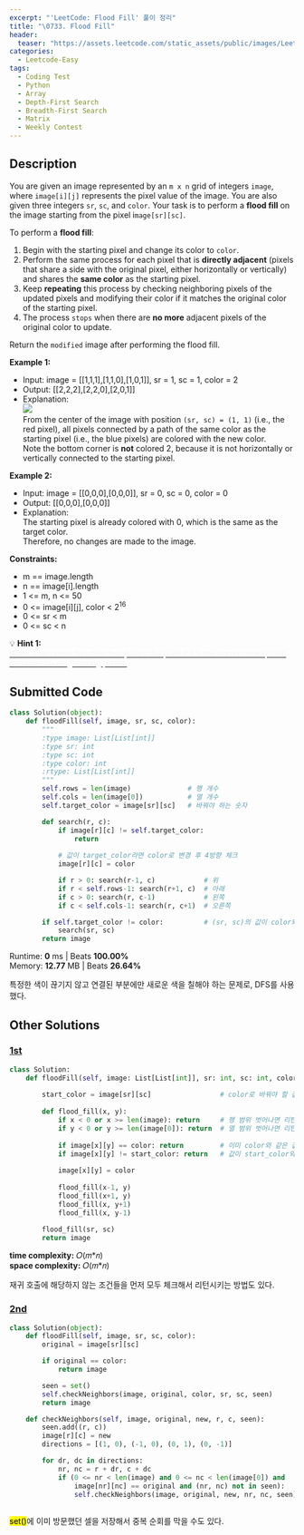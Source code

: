 ```yaml
---
excerpt: "'LeetCode: Flood Fill' 풀이 정리"
title: "\0733. Flood Fill"
header:
  teaser: "https://assets.leetcode.com/static_assets/public/images/LeetCode_Sharing.png"
categories:
  - Leetcode-Easy
tags:
  - Coding Test
  - Python
  - Array
  - Depth-First Search
  - Breadth-First Search
  - Matrix
  - Weekly Contest
---
```


## <i class="fa-solid fa-file-lines"></i> Description

You are given an image represented by an `m x n` grid of integers `image`, where `image[i][j]` represents the pixel value of the image. You are also given three integers `sr`, `sc`, and `color`. Your task is to perform a **flood fill** on the image starting from the pixel i`mage[sr][sc]`.

To perform a **flood fill**:

1. Begin with the starting pixel and change its color to `color`.
1. Perform the same process for each pixel that is **directly adjacent** (pixels that share a side with the original pixel, either horizontally or vertically) and shares the **same color** as the starting pixel.
3. Keep **repeating** this process by checking neighboring pixels of the updated pixels and modifying their color if it matches the original color of the starting pixel.
4. The process `stops` when there are **no more** adjacent pixels of the original color to update.

Return the `modified` image after performing the flood fill.

**Example 1:**

- Input: image = [[1,1,1],[1,1,0],[1,0,1]], sr = 1, sc = 1, color = 2
- Output: [[2,2,2],[2,2,0],[2,0,1]]
- Explanation:    
![](https://assets.leetcode.com/uploads/2021/06/01/flood1-grid.jpg)      
From the center of the image with position `(sr, sc) = (1, 1)` (i.e., the red pixel), all pixels connected by a path of the same color as the starting pixel (i.e., the blue pixels) are colored with the new color.       
Note the bottom corner is **not** colored 2, because it is not horizontally or vertically connected to the starting pixel.

**Example 2:**

- Input: image = [[0,0,0],[0,0,0]], sr = 0, sc = 0, color = 0
- Output: [[0,0,0],[0,0,0]]
- Explanation:    
The starting pixel is already colored with 0, which is the same as the target color.    
Therefore, no changes are made to the image.

**Constraints:**

- m == image.length
- n == image[i].length
- 1 <= m, n <= 50
- 0 <= image[i][j], color < 2<sup>16</sup>
- 0 <= sr < m
- 0 <= sc < n

💡 **Hint 1:**   
<u><span style="color:#F5F5F5">Write a recursive function that paints the pixel if it's the correct color, then recurses on neighboring pixels.</span></u>

## <i class="fa-solid fa-cloud-arrow-up"></i> Submitted Code

```python
class Solution(object):
    def floodFill(self, image, sr, sc, color):
        """
        :type image: List[List[int]]
        :type sr: int
        :type sc: int
        :type color: int
        :rtype: List[List[int]]
        """
        self.rows = len(image)              # 행 개수
        self.cols = len(image[0])           # 열 개수
        self.target_color = image[sr][sc]   # 바꿔야 하는 숫자

        def search(r, c):
            if image[r][c] != self.target_color:
                return
            
            # 값이 target_color라면 color로 변경 후 4방향 체크
            image[r][c] = color

            if r > 0: search(r-1, c)            # 위
            if r < self.rows-1: search(r+1, c)  # 아래
            if c > 0: search(r, c-1)            # 왼쪽
            if c < self.cols-1: search(r, c+1)  # 오른쪽

        if self.target_color != color:          # (sr, sc)의 값이 color와 같다면 호출 필요 없음
            search(sr, sc)
        return image
```
<i class="fa-solid fa-clock"></i> Runtime: **0** ms \| Beats **100.00%**    
<i class="fa-solid fa-memory"></i> Memory: **12.77** MB \| Beats **26.64%**

특정한 색이 끊기지 않고 연결된 부분에만 새로운 색을 칠해야 하는 문제로, DFS를 사용했다.

## <i class="fa-solid fa-flask"></i> Other Solutions

### <a href="https://leetcode.com/problems/flood-fill/solutions/2707985/python-flood-fill-algorithm-98-faster-by-ptxk/" target="_blank">1st</a>

```python
class Solution:
    def floodFill(self, image: List[List[int]], sr: int, sc: int, color: int) -> List[List[int]]:
        
        start_color = image[sr][sc]                 # color로 바꿔야 할 값
        
        def flood_fill(x, y):
            if x < 0 or x >= len(image): return     # 행 범위 벗어나면 리턴
            if y < 0 or y >= len(image[0]): return  # 열 범위 벗어나면 리턴
            
            if image[x][y] == color: return         # 이미 color와 같은 값이면 리턴
            if image[x][y] != start_color: return   # 값이 start_color와 다르면 리턴
            
            image[x][y] = color
            
            flood_fill(x-1, y)
            flood_fill(x+1, y)
            flood_fill(x, y+1)
            flood_fill(x, y-1)
        
        flood_fill(sr, sc)
        return image
```
<i class="fa-solid fa-clock"></i> **time complexity:** 𝑂(𝑚\*𝑛)    
<i class="fa-solid fa-memory"></i> **space complexity:** 𝑂(𝑚\*𝑛)           

재귀 호출에 해당하지 않는 조건들을 먼저 모두 체크해서 리턴시키는 방법도 있다.

### <a href="" target="_blank">2nd</a>

```python
class Solution(object):
    def floodFill(self, image, sr, sc, color):
        original = image[sr][sc]

        if original == color:
            return image

        seen = set()
        self.checkNeighbors(image, original, color, sr, sc, seen)
        return image

    def checkNeighbors(self, image, original, new, r, c, seen):
        seen.add((r, c))
        image[r][c] = new
        directions = [(1, 0), (-1, 0), (0, 1), (0, -1)]

        for dr, dc in directions:
            nr, nc = r + dr, c + dc
            if (0 <= nr < len(image) and 0 <= nc < len(image[0]) and 
                image[nr][nc] == original and (nr, nc) not in seen):
                self.checkNeighbors(image, original, new, nr, nc, seen)
        
```
<mark>set()</mark>에 이미 방문했던 셀을 저장해서 중복 순회를 막을 수도 있다.